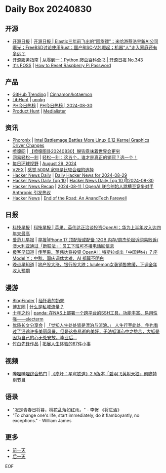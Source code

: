 # Daily Box 20240830

## 开源
- [开源日报](https://www.oschina.net/news/column?columnId=25) | [开源日报 | Elastic三年前飞出的“回旋镖”；米哈游蔡浩宇新AI公司曝光；FreeBSD讨论使用Rust；国产RISC-V芯崛起；机器“人”走入家庭还有多远？](https://www.oschina.net/news/309612)
- [开源服务指南](https://osguider.com/blog/) | [从零到一：Python 爬虫百科全书 | 开源日报 No.343](https://osguider.com/blog/post/daily/daily-343/)
- [It's FOSS](https://itsfoss.com/) | [How to Reset Raspberry Pi Password](https://itsfoss.com/reset-raspberry-pi-password/)

## 产品
- [GitHub Trending](https://github.com/trending?since=daily) | [Cinnamon/kotaemon](https://github.com/Cinnamon/kotaemon)
- [LibHunt](https://www.libhunt.com/) | [unpkg](https://www.libhunt.com/r/unpkg)
- [PH今日热榜](https://decohack.com/category/producthunt/) | [PH今日热榜 | 2024-08-30](https://decohack.com/producthunt-daily-24-08-30/)
- [Product Hunt](https://www.producthunt.com) | [Medialister](https://www.producthunt.com/posts/medialister)

## 资讯
- [Phoronix](https://www.phoronix.com/) | [Intel Battlemage Battles More Linux 6.12 Kernel Graphics Driver Changes](https://www.phoronix.com/news/Intel-Ends-Linux-612-Feature-Xe)
- [喷嚏网](http://www.dapenti.com/blog/blog.asp?subjectid=70&name=xilei) | [【喷嚏图卦20240830】脱钩意味着世界会更穷](http://www.dapenti.com/blog/more.asp?name=xilei&id=180855)
- [网易轻松一刻](https://m.163.com/touch/exclusive/sub/qsyk) | [轻松一刻：这五个，谁才是真正的销冠？选一个！](https://m.163.com/news/article/JASJCBDL000181BR.html)
- [每日环球视野](https://idai.ly/) | [August 29, 2024](http://m.idai.ly/se/a193iG?1724860800)
- [V2EX](https://www.v2ex.com/) | [感觉 500M 宽带是比较合理的选择](https://www.v2ex.com/t/1068982)
- [Hacker News Daily](https://www.daemonology.net/hn-daily/) | [Daily Hacker News for 2024-08-29](https://www.daemonology.net/hn-daily/2024-08-29.html)
- [Hacker News Daily Top 10](https://github.com/headllines/hackernews-daily) | [Hacker News Daily Top 10 @2024-08-30](https://github.com/headllines/hackernews-daily/issues/1512)
- [Hacker News Recap](https://www.xiaoyuzhoufm.com/podcast/6456fdfc0a8e51c73e68d0cd) | [2024-08-11 | OpenAI 联合创始人跳槽至竞争对手 Anthropic 引发热议](https://www.xiaoyuzhoufm.com/episode/66b8c33c33591c27be4baf4d)
- [Hacker News](https://news.ycombinator.com/front) | [End of the Road: An AnandTech Farewell](https://news.ycombinator.com/item?id=41399872)

## 日报
- [科技早报](https://www.jiemian.com/lists/459.html) | [科技早报 | 苹果、英伟达正洽谈投资OpenAI；华为上半年收入达四年来最高](https://www.jiemian.com/article/11649197.html)
- [爱范儿早报](https://www.ifanr.com/category/ifanrnews) | [早报|iPhone 17 顶配版或配备 12GB 内存/周杰伦起诉网易败诉/澳大利亚通过「断联法」：员工下班可不接电话回信息](https://www.ifanr.com/1597675)
- [极客早知道](https://www.geekpark.net/column/74) | [传苹果、英伟达将投资 OpenAI；特斯拉或出「中国特供」7 座 Model Y；中秋、国庆调休太难，AI 都算不明白](https://www.geekpark.net/news/339926)
- [晚点早知道](https://www.latepost.com/news/index?proma=3) | [地产股大涨，银行股大跌；​lululemon女装销售放缓，下调全年收入预期](https://www.latepost.com/news/dj_detail?id=2476)

## 漫游
- [BlogFinder](https://bf.zzxworld.com/) | [缅怀我的奶奶](https://chidd.net/2024/08/30/grandma.html?utm_source=blogfinder)
- [博友圈](https://www.boyouquan.com/home) | [什么是私域流量？](https://www.boyouquan.com/go?from=feed&link=http%3A%2F%2Frushihu.com%2Farchives%2F1578)
- [十年之约](https://www.foreverblog.cn/feeds.html) | [panda: 在NAS上部署一个跨平台的SSH工具，功能丰富、易用性强——electerm](https://panda995.xyz/network/5087.html)
- [优质长文分享会](https://m.okjike.com/topics/56d2fabe7cb3331100467e2b) | [「觉知人生处处皆是漂泊与流浪。」 人生行至此处，倒也看过了沿途许多美丽风景，但是这些易逝的美好，无法抵消心中之愁苦，大抵是因为自己的心无处安放，毕业后...](https://m.okjike.com/originalPosts/66d1535e2c5da78d3b80384c)
- [竹白先锋作品](https://www.zhubai.wiki/) | [拓展人生体验的67件小事](https://open.zhubai.wiki/a/l/t/z/pl/ouranswers/2441242969257361408)

## 视频
- [哔哩哔哩综合热门](https://www.bilibili.com/v/popular/all/) | [《崩坏：星穹铁道》2.5版本「碧羽飞黄射天狼」前瞻特别节目](https://b23.tv/BV1ox4y1s71J)

## 语录
- "况是青春日将暮，桃花乱落如红雨。" - 李贺 《将进酒》
- "To change one's life, start immediately, do it flamboyantly, no exceptions." - William James

## 更多
- [前一天](daily-box-20240829.md)
- [后一天](daily-box-20240831.md)

EOF